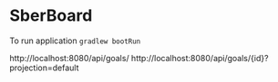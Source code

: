 # SberBoard

To run application `gradlew bootRun`

http://localhost:8080/api/goals/
http://localhost:8080/api/goals/{id}?projection=default
